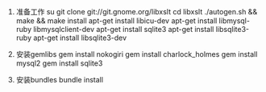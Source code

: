 1. 准备工作
    su
    git clone git://git.gnome.org/libxslt
    cd libxslt
    ./autogen.sh && make && make install
    apt-get install libicu-dev
    apt-get install libmysql-ruby libmysqlclient-dev
    apt-get install sqlite3
    apt-get install libsqlite3-ruby
    apt-get install libsqlite3-dev
    
2. 安装gemlibs
    gem install nokogiri
    gem install charlock_holmes
    gem install mysql2
    gem install sqlite3
    
3. 安装bundles
    bundle install
